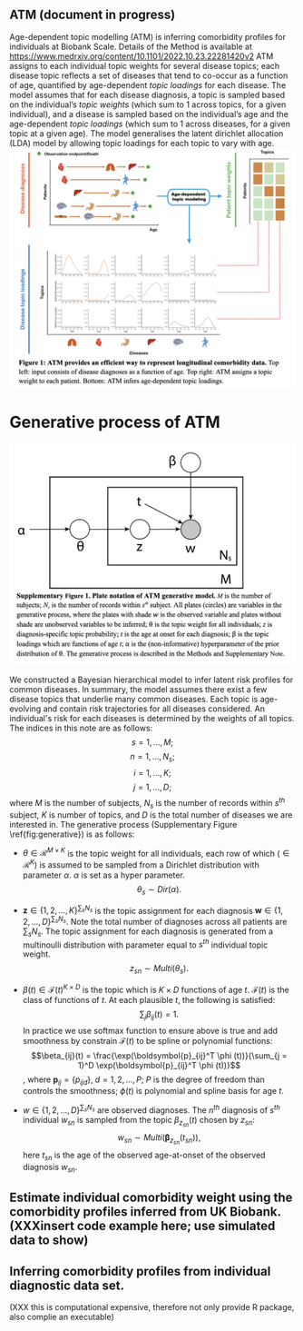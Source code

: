 ## ATM (document in progress)
Age-dependent topic modelling (ATM) is inferring comorbidity profiles for individuals at Biobank Scale. Details of the Method is available at https://www.medrxiv.org/content/10.1101/2022.10.23.22281420v2 
ATM assigns to each individual topic weights for several disease topics; each disease topic reflects a set of diseases that tend to co-occur as a function of age, quantified by age-dependent *topic loadings* for each disease. The model assumes that for each disease diagnosis, a topic is sampled based on the individual’s *topic weights* (which sum to 1 across topics, for a given individual), and a disease is sampled based on the individual’s age and the age-dependent *topic loadings* (which sum to 1 across diseases, for a given topic at a given age). The model generalises the latent dirichlet allocation (LDA) model by allowing topic loadings for each topic to vary with age. 
![My Image](ATM_schematic.png)

# Generative process of ATM
![My Image](ATM_generative_process.png)

We constructed a Bayesian hierarchical model to infer latent risk profiles for common diseases.  In summary, the model assumes there exist a few disease topics that underlie many common diseases.  Each topic is age-evolving and contain risk trajectories for all diseases considered. An individual's risk for each diseases is determined by the weights of all topics. The indices in this note are as follows:
$$s= 1,...,M;$$
$$n= 1,...,N_s;$$
$$i= 1,...,K;$$
$$j= 1,...,D;$$
where $M$ is the number of subjects, $N_s$ is the number of records within $s^{th}$ subject, $K$ is number of topics, and $D$ is the total number of diseases we are interested in.
The generative process (Supplementary Figure \ref{fig:generative}) is as follows: 

- $\theta \in \mathcal{R}^{M \times K}$ is the topic weight for all individuals, each row of which ($\in \mathcal{R}^{K}$) is assumed to be sampled from a Dirichlet distribution with parameter $\alpha$. $\alpha$ is set as a hyper parameter.
$$\theta_s \sim Dir(\alpha).$$

- $\mathbf{z} \in \{1,2,...,K\}^{\sum_s N_s}$ is the topic assignment for each diagnosis $\mathbf{w}  \in \{1,2,...,D\}^{\sum_s N_s}$. Note the total number of diagnoses across all patients are $\sum_s N_s$. The topic assignment for each diagnosis is generated from a multinoulli distribution with parameter equal to $s^{th}$ individual topic weight. 
$$z_{sn} \sim Multi(\theta_s).$$

- $\beta(t) \in \mathcal{F}(t)^{K \times D}$ is the topic which is $K \times D$ functions of age $t$. $\mathcal{F}(t)$ is the class of functions of $t$. At each plausible $t$, the following is satisfied:
$$\sum_j \beta_{ij}(t) = 1.$$
In practice we use softmax function to ensure above is true and add smoothness by constrain $\mathcal{F}(t)$ to be spline or polynomial functions:
$$\beta_{ij}(t) = \frac{\exp(\boldsymbol{p}_{ij}^T \phi (t))}{\sum_{j = 1}^D \exp(\boldsymbol{p}_{ij}^T \phi (t))}$$,
where $\boldsymbol{p}_{ij} = \{ p_{ijd} \}, \; d = 1,2,...,P$; $P$ is the degree of freedom than controls the smoothness; $\phi (t)$ is polynomial and spline basis for age $t$.

- $w \in \{1,2,...,D\}^{\sum_s N_s}$ are observed diagnoses. The $n^{th}$ diagnosis of $s^{th}$ individual $w_{sn}$ is sampled from the topic $\beta_{z_{sn}}(t)$ chosen by $z_{sn}$:
$$w_{sn} \sim Multi(\boldsymbol{\beta}_{z_{sn}}(t_{sn})),$$
here $t_{sn}$ is the age of the observed age-at-onset of the observed diagnosis $w_{sn}$.

## Estimate individual comorbidity weight using the comorbidity profiles inferred from UK Biobank.(XXXinsert code example here; use simulated data to show)

## Inferring comorbidity profiles from individual diagnostic data set. 
(XXX this is computational expensive, therefore not only provide R package, also complie an executable)
